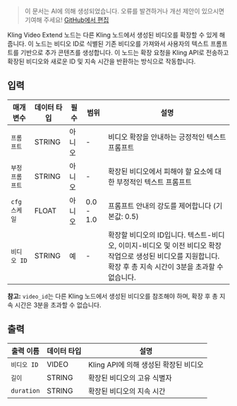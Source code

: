 > 이 문서는 AI에 의해 생성되었습니다. 오류를 발견하거나 개선 제안이 있으시면 기여해 주세요! [GitHub에서 편집](https://github.com/Comfy-Org/embedded-docs/blob/main/comfyui_embedded_docs/docs/KlingVideoExtendNode/ko.md)

Kling Video Extend 노드는 다른 Kling 노드에서 생성된 비디오를 확장할 수 있게 해줍니다. 이 노드는 비디오 ID로 식별된 기존 비디오를 가져와서 사용자의 텍스트 프롬프트를 기반으로 추가 콘텐츠를 생성합니다. 이 노드는 확장 요청을 Kling API로 전송하고 확장된 비디오와 새로운 ID 및 지속 시간을 반환하는 방식으로 작동합니다.

## 입력

| 매개변수 | 데이터 타입 | 필수 | 범위 | 설명 |
|-----------|-----------|----------|-------|-------------|
| `프롬프트` | STRING | 아니오 | - | 비디오 확장을 안내하는 긍정적인 텍스트 프롬프트 |
| `부정 프롬프트` | STRING | 아니오 | - | 확장된 비디오에서 피해야 할 요소에 대한 부정적인 텍스트 프롬프트 |
| `cfg 스케일` | FLOAT | 아니오 | 0.0 - 1.0 | 프롬프트 안내의 강도를 제어합니다 (기본값: 0.5) |
| `비디오 ID` | STRING | 예 | - | 확장할 비디오의 ID입니다. 텍스트-비디오, 이미지-비디오 및 이전 비디오 확장 작업으로 생성된 비디오를 지원합니다. 확장 후 총 지속 시간이 3분을 초과할 수 없습니다. |

**참고:** `video_id`는 다른 Kling 노드에서 생성된 비디오를 참조해야 하며, 확장 후 총 지속 시간은 3분을 초과할 수 없습니다.

## 출력

| 출력 이름 | 데이터 타입 | 설명 |
|-------------|-----------|-------------|
| `비디오 ID` | VIDEO | Kling API에 의해 생성된 확장된 비디오 |
| `길이` | STRING | 확장된 비디오의 고유 식별자 |
| `duration` | STRING | 확장된 비디오의 지속 시간 |
